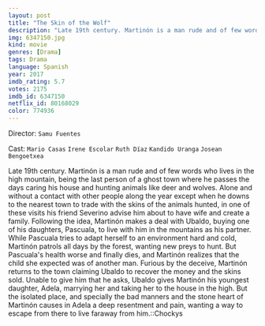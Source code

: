```yaml
---
layout: post
title: "The Skin of the Wolf"
description: "Late 19th century. Martinón is a man rude and of few words who lives in the high mountain, being the last person of a ghost town where he passes the days caring his house and hunting animals like deer and wolves. Alone and without a contact with other people along the year except when he downs to the nearest town to trade with the skins of the animals hunted, in one of these visits his friend Severino advise him about to have wife and create a family. Following the idea, Martinón makes a deal wit.."
img: 6347150.jpg
kind: movie
genres: [Drama]
tags: Drama 
language: Spanish
year: 2017
imdb_rating: 5.7
votes: 2175
imdb_id: 6347150
netflix_id: 80168029
color: 774936
---
```

Director: `Samu Fuentes`  

Cast: `Mario Casas` `Irene Escolar` `Ruth Díaz` `Kandido Uranga` `Josean Bengoetxea` 

Late 19th century. Martinón is a man rude and of few words who lives in the high mountain, being the last person of a ghost town where he passes the days caring his house and hunting animals like deer and wolves. Alone and without a contact with other people along the year except when he downs to the nearest town to trade with the skins of the animals hunted, in one of these visits his friend Severino advise him about to have wife and create a family. Following the idea, Martinón makes a deal with Ubaldo, buying one of his daughters, Pascuala, to live with him in the mountains as his partner. While Pascuala tries to adapt herself to an environment hard and cold, Martinón patrols all days by the forest, wanting new preys to hunt. But Pascuala's health worse and finally dies, and Martinón realizes that the child she expected was of another man. Furious by the deceive, Martinón returns to the town claiming Ubaldo to recover the money and the skins sold. Unable to give him that he asks, Ubaldo gives Martinón his youngest daughter, Adela, marrying her and taking her to the house in the high. But the isolated place, and specially the bad manners and the stone heart of Martinón causes in Adela a deep resentment and pain, wanting a way to escape from there to live faraway from him.::Chockys